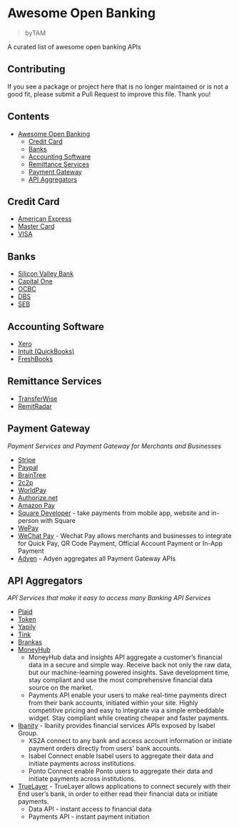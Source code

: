 # Awesome Open Banking
>byTAM

A curated list of awesome open banking APIs

## Contributing

If you see a package or project here that is no longer maintained or is not a good fit, please submit a Pull Request to improve this file. Thank you!

## Contents

* [Awesome Open Banking](#awesome-open-banking)
  * [Credit Card](#credit-card)
  * [Banks](#banks)
  * [Accounting Software](#accounting-software)
  * [Remittance Services](#remittance-services)
  * [Payment Gateway](#payment-gateway)
  * [API Aggregators](#api-aggregators)

## Credit Card
  * [American Express](https://developer.americanexpress.com/)
  * [Master Card](https://developer.mastercard.com/)
  * [VISA](https://developer.visa.com/)

## Banks
  * [Silicon Valley Bank](https://www.svb.com/developers)
  * [Capital One](https://developer.capitalone.com/)
  * [OCBC](https://api.ocbc.com/)
  * [DBS](https://www.dbs.com/dbsdevelopers/index.html)
  * [SEB](https://developer.baltics.sebgroup.com/)

## Accounting Software
  * [Xero](https://developer.xero.com/)
  * [Intuit (QuickBooks)](https://www.developer.intuit.com/app/developer/homepage)
  * [FreshBooks](https://www.freshbooks.com/api/start)

## Remittance Services
  * [TransferWise](https://api-docs.transferwise.com/)
  * [RemitRadar](https://remitradar.com/Api/ApiDoc)

## Payment Gateway

*Payment Services and Payment Gateway for Merchants and Businesses*

  * [Stripe](https://stripe.com/docs)
  * [Paypal](https://developer.paypal.com/)
  * [BrainTree](https://developers.braintreepayments.com/)
  * [2c2p](https://developer.2c2p.com/)
  * [WorldPay](https://developer.worldpay.com/)
  * [Authorize.net](https://www.authorize.net/developers/)
  * [Amazon Pay](https://developer.amazon.com/docs/amazon-pay/intro.html)
  * [Square Developer](https://developer.squareup.com/) - take payments from mobile app, website and in-person with Square
  * [WePay](https://developer.wepay.com/)
  * [WeChat Pay](https://pay.weixin.qq.com/index.php/public/wechatpay_en/developers) - Wechat Pay allows merchants and businesses to integrate for Quick Pay, QR Code Payment, Official Account Payment or In-App Payment
  * [Adyen](https://docs.adyen.com/) - Adyen aggregates all Payment Gateway APIs

## API Aggregators

*API Services that make it easy to access many Banking API Services*

* [Plaid](https://plaid.com/docs/)
* [Token](https://developer.token.io/)
* [Yapily](https://docs.yapily.com/)
* [Tink](https://docs.tink.com/)
* [Brankas](https://brank.as/docs)
* [MoneyHub](https://www.moneyhubenterprise.com/api-overview)
  * MoneyHub data and insights API aggregate a customer’s financial data in a secure and simple way. Receive back not only the raw data, but our machine-learning powered insights. Save development time, stay compliant and use the most comprehensive financial data source on the market. 
  * Payments API enable your users to make real-time payments direct from their bank accounts, initiated within your site. Highly competitive pricing and easy to integrate via a simple embeddable widget. Stay compliant while creating cheaper and faster payments. 
* [Ibanity](https://documentation.ibanity.com/) - Ibanity provides financial services APIs exposed by Isabel Group. 
  * XS2A connect to any bank and access account information or initiate payment orders directly from users' bank accounts.
  * Isabel Connect enable Isabel users to aggregate their data and initiate payments across institutions.
  * Ponto Connect enable Ponto users to aggregate their data and initiate payments across institutions.
* [TrueLayer](https://docs.truelayer.com/) - TrueLayer allows applications to connect securely with their End user’s bank, in order to either read their financial data or initiate payments.
  * Data API - instant access to financial data
  * Payments API - instant payment initiation
